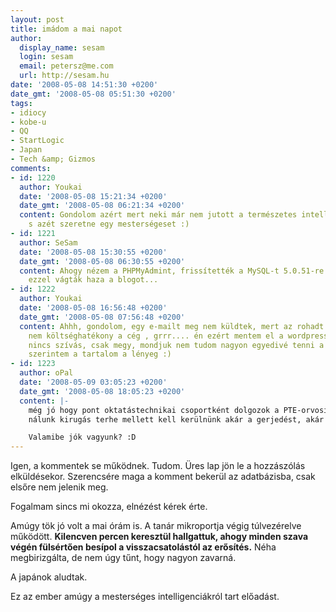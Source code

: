 ```yaml
---
layout: post
title: imádom a mai napot
author:
  display_name: sesam
  login: sesam
  email: petersz@me.com
  url: http://sesam.hu
date: '2008-05-08 14:51:30 +0200'
date_gmt: '2008-05-08 05:51:30 +0200'
tags:
- idiocy
- kobe-u
- QQ
- StartLogic
- Japan
- Tech &amp; Gizmos
comments:
- id: 1220
  author: Youkai
  date: '2008-05-08 15:21:34 +0200'
  date_gmt: '2008-05-08 06:21:34 +0200'
  content: Gondolom azért mert neki már nem jutott a természetes intelligenciából,
    s azét szeretne egy mesterségeset :)
- id: 1221
  author: SeSam
  date: '2008-05-08 15:30:55 +0200'
  date_gmt: '2008-05-08 06:30:55 +0200'
  content: Ahogy nézem a PHPMyAdmint, frissítették a MySQL-t 5.0.51-re. Feltételezem
    ezzel vágták haza a blogot...
- id: 1222
  author: Youkai
  date: '2008-05-08 16:56:48 +0200'
  date_gmt: '2008-05-08 07:56:48 +0200'
  content: Ahhh, gondolom, egy e-mailt meg nem küldtek, mert az rohadt drága, s akkor
    nem költséghatékony a cég , grrr.... én ezért mentem el a wordpress.com-ra, ott
    nincs szívás, csak megy, mondjuk nem tudom nagyon egyedivé tenni a blogot, de
    szerintem a tartalom a lényeg :)
- id: 1223
  author: oPal
  date: '2008-05-09 03:05:23 +0200'
  date_gmt: '2008-05-08 18:05:23 +0200'
  content: |-
    még jó hogy pont oktatástechnikai csoportként dolgozok a PTE-orvosi karán.
    nálunk kirugás terhe mellett kell kerülnünk akár a gerjedést, akár a "nem profi" megoldásokat

    Valamibe jók vagyunk? :D
---
```


Igen, a kommentek se működnek. Tudom. Üres lap jön le a hozzászólás elküldésekor. Szerencsére maga a komment bekerül az adatbázisba, csak elsőre nem jelenik meg.

Fogalmam sincs mi okozza, elnézést kérek érte.

Amúgy tök jó volt a mai órám is. A tanár mikroportja végig túlvezérelve működött. **Kilencven percen keresztül hallgattuk, ahogy minden szava végén fülsértően besípol a visszacsatolástól az erősítés.** Néha megbirizgálta, de nem úgy tűnt, hogy nagyon zavarná.

A japánok aludtak.

Ez az ember amúgy a mesterséges intelligenciákról tart előadást.
